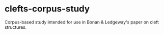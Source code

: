 # clefts-corpus-study
Corpus-based study intended for use in Bonan &amp; Ledgeway's paper on cleft structures.
